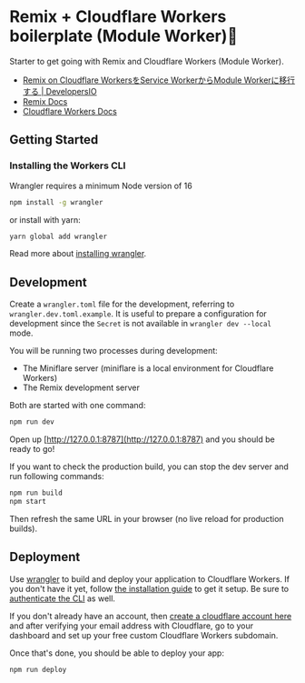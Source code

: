 # Remix + Cloudflare Workers boilerplate (Module Worker)🚀

Starter to get going with Remix and Cloudflare Workers (Module Worker).

- [Remix on Cloudflare WorkersをService WorkerからModule Workerに移行する \| DevelopersIO](https://dev.classmethod.jp/articles/remix-on-cloudflare-module-workers/)
- [Remix Docs](https://remix.run/docs)
- [Cloudflare Workers Docs](https://developers.cloudflare.com/workers/)

## Getting Started

### ​​Installing the Workers CLI

Wrangler requires a minimum Node version of 16

```bash
npm install -g wrangler
```

or install with yarn:

```bash
yarn global add wrangler
```

Read more about [installing wrangler](https://developers.cloudflare.com/workers/wrangler/get-started/).

## Development

Create a `wrangler.toml` file for the development, referring to `wrangler.dev.toml.example`. It is useful to prepare a configuration for development since the `Secret` is not available in `wrangler dev --local` mode.

You will be running two processes during development:

- The Miniflare server (miniflare is a local environment for Cloudflare Workers)
- The Remix development server

Both are started with one command:

```sh
npm run dev
```

Open up [http://127.0.0.1:8787](http://127.0.0.1:8787) and you should be ready to go!

If you want to check the production build, you can stop the dev server and run following commands:

```sh
npm run build
npm start
```

Then refresh the same URL in your browser (no live reload for production builds).

## Deployment

Use [wrangler](https://developers.cloudflare.com/workers/cli-wrangler) to build and deploy your application to Cloudflare Workers. If you don't have it yet, follow [the installation guide](https://developers.cloudflare.com/workers/cli-wrangler/install-update) to get it setup. Be sure to [authenticate the CLI](https://developers.cloudflare.com/workers/cli-wrangler/authentication) as well.

If you don't already have an account, then [create a cloudflare account here](https://dash.cloudflare.com/sign-up) and after verifying your email address with Cloudflare, go to your dashboard and set up your free custom Cloudflare Workers subdomain.

Once that's done, you should be able to deploy your app:

```sh
npm run deploy
```
